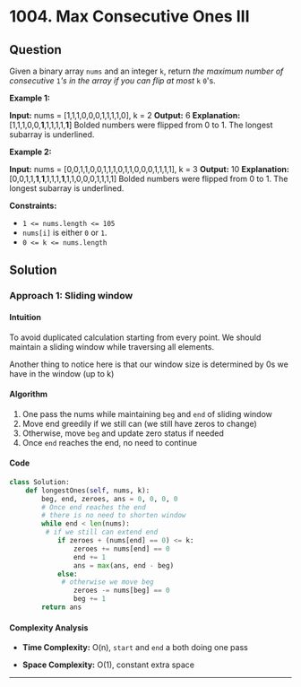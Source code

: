 
# 1004. Max Consecutive Ones III

## Question

Given a binary array  `nums`  and an integer  `k`, return  _the maximum number of consecutive_ `1`_'s in the array if you can flip at most_  `k`  `0`'s.

**Example 1:**

**Input:** nums = [1,1,1,0,0,0,1,1,1,1,0], k = 2
**Output:** 6
**Explanation:** [1,1,1,0,0,**1**,1,1,1,1,**1**]
Bolded numbers were flipped from 0 to 1. The longest subarray is underlined.

**Example 2:**

**Input:** nums = [0,0,1,1,0,0,1,1,1,0,1,1,0,0,0,1,1,1,1], k = 3
**Output:** 10
**Explanation:** [0,0,1,1,**1**,**1**,1,1,1,**1**,1,1,0,0,0,1,1,1,1]
Bolded numbers were flipped from 0 to 1. The longest subarray is underlined.

**Constraints:**

- `1 <= nums.length <= 105`
- `nums[i]`  is either  `0`  or  `1`.
- `0 <= k <= nums.length`

## Solution

### Approach 1: Sliding window

#### Intuition

To avoid duplicated calculation starting from every point. We should maintain a sliding window while traversing all elements.

Another thing to notice here is that our window size is determined by 0s we have in the window (up to k)

#### Algorithm

1. One pass the nums while maintaining `beg` and `end` of sliding window
2. Move end greedily if we still can (we still have zeros to change)
3. Otherwise, move `beg` and update zero status if needed
4. Once `end` reaches the end, no need to continue

#### Code

```python
class Solution:
    def longestOnes(self, nums, k):
        beg, end, zeroes, ans = 0, 0, 0, 0
        # Once end reaches the end
        # there is no need to shorten window
        while end < len(nums):
         # if we still can extend end
            if zeroes + (nums[end] == 0) <= k:
                zeroes += nums[end] == 0
                end += 1
                ans = max(ans, end - beg)
            else:
             # otherwise we move beg
                zeroes -= nums[beg] == 0
                beg += 1  
        return ans
```

#### Complexity Analysis

- **Time Complexity:** O(n), `start` and `end` a both doing one pass
  
- **Space Complexity:** O(1), constant extra space

---
